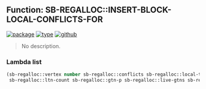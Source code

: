 ## Function: SB-REGALLOC::INSERT-BLOCK-LOCAL-CONFLICTS-FOR
[![package](https://img.shields.io/badge/Package-SB--REGALLOC-5f9ea0.svg?style=social&colorA=999999)](../) [![type](https://img.shields.io/badge/Type-Function-5f9ea0.svg?style=social&colorA=999999)](../#function) [![github](https://img.shields.io/badge/GitHub-View_the_source-5f9ea0.svg?style=social&colorA=999999&logo=github)](https://github.com/sbcl/sbcl/blob/master/src/compiler/pack-iterative.lisp/) 

> No description.

### Lambda list
```cl
(sb-regalloc::vertex number sb-regalloc::conflicts sb-regalloc::local-tns
 sb-regalloc::ltn-count sb-regalloc::gtn-p sb-regalloc::live-gtns sb-regalloc::tn-vertex)
```
